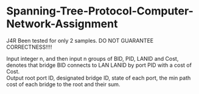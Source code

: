 # Spanning-Tree-Protocol-Computer-Network-Assignment
J4R
Been tested for only 2 samples. DO NOT GUARANTEE CORRECTNESS!!!!

Input integer n, and then input n groups of BID, PID, LANID and Cost, denotes that bridge BID connects to LAN LANID by port PID with a cost of Cost.  
Output root port ID, designated bridge ID, state of each port, the min path cost of each bridge to the root and their sum.  

